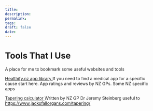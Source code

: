 ```yaml
---
title:
description: 
permalink: 
tags: 
draft: false
date:
---
```





# Tools That I Use

A place for me to bookmark some useful websites and tools

[Healthify.nz app library ](https://healthify.nz/apps/a/apps-by-category/) If you need to find a medical app for a specific cause start here. App ratings and reviews by NZ GPs.  Some NZ specific apps

[Tapering calculator ](https://www.jackofallorgans.com/tapering/) Written by NZ GP Dr Jeremy Steinberg useful to 
https://www.jackofallorgans.com/tapering/